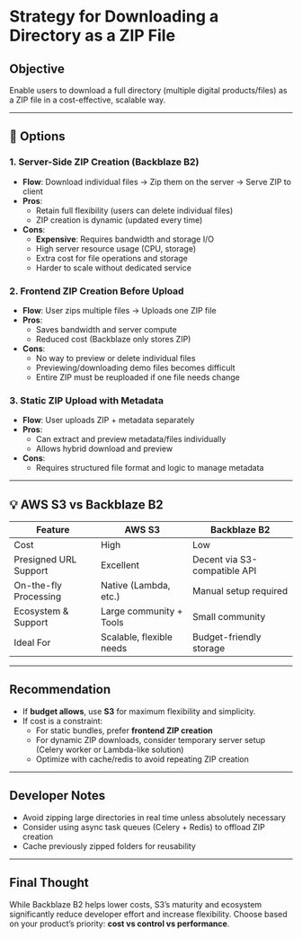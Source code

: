 
# Strategy for Downloading a Directory as a ZIP File

## Objective
Enable users to download a full directory (multiple digital products/files) as a ZIP file in a cost-effective, scalable way.

---

## 🧩 Options

### 1. **Server-Side ZIP Creation (Backblaze B2)**
- **Flow**: Download individual files → Zip them on the server → Serve ZIP to client
- **Pros**:
  - Retain full flexibility (users can delete individual files)
  - ZIP creation is dynamic (updated every time)
- **Cons**:
  - **Expensive**: Requires bandwidth and storage I/O
  - High server resource usage (CPU, storage)
  - Extra cost for file operations and storage
  - Harder to scale without dedicated service

### 2. **Frontend ZIP Creation Before Upload**
- **Flow**: User zips multiple files → Uploads one ZIP file
- **Pros**:
  - Saves bandwidth and server compute
  - Reduced cost (Backblaze only stores ZIP)
- **Cons**:
  - No way to preview or delete individual files
  - Previewing/downloading demo files becomes difficult
  - Entire ZIP must be reuploaded if one file needs change

### 3. **Static ZIP Upload with Metadata**
- **Flow**: User uploads ZIP + metadata separately
- **Pros**:
  - Can extract and preview metadata/files individually
  - Allows hybrid download and preview
- **Cons**:
  - Requires structured file format and logic to manage metadata

---

## 💡 AWS S3 vs Backblaze B2

| Feature                  | AWS S3                  | Backblaze B2             |
|--------------------------|-------------------------|---------------------------|
| Cost                     | High                    | Low                       |
| Presigned URL Support    | Excellent               | Decent via S3-compatible API |
| On-the-fly Processing    | Native (Lambda, etc.)   | Manual setup required     |
| Ecosystem & Support      | Large community + Tools | Small community           |
| Ideal For                | Scalable, flexible needs| Budget-friendly storage   |

---

## Recommendation

- If **budget allows**, use **S3** for maximum flexibility and simplicity.
- If cost is a constraint:
  - For static bundles, prefer **frontend ZIP creation**
  - For dynamic ZIP downloads, consider temporary server setup (Celery worker or Lambda-like solution)
  - Optimize with cache/redis to avoid repeating ZIP creation

---

## Developer Notes

- Avoid zipping large directories in real time unless absolutely necessary
- Consider using async task queues (Celery + Redis) to offload ZIP creation
- Cache previously zipped folders for reusability

---

## Final Thought

While Backblaze B2 helps lower costs, S3’s maturity and ecosystem significantly reduce developer effort and increase flexibility. Choose based on your product’s priority: **cost vs control vs performance**.
